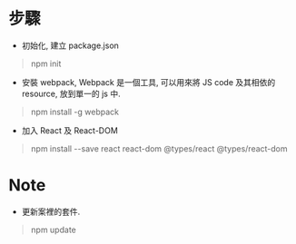 # 步驟
* 初始化, 建立 package.json
> npm init
* 安裝 webpack, Webpack 是一個工具, 可以用來將 JS code 及其相依的 resource, 放到單一的 js 中.
> npm install -g webpack
* 加入 React 及 React-DOM
> npm install --save react react-dom @types/react @types/react-dom


# Note
* 更新案裡的套件.
> npm update 





